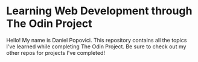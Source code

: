 # Learning Web Development through The Odin Project
Hello! My name is Daniel Popovici. This repository contains all the topics I've learned while completing The Odin Project. Be sure to check out my other repos for projects I've completed!
